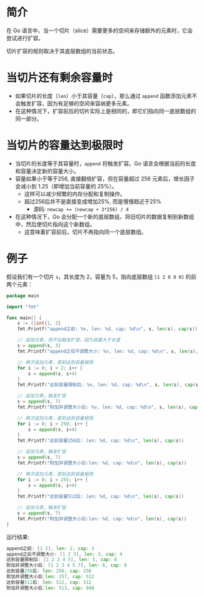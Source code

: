 # 简介

在 Go 语言中，当一个切片（slice）需要更多的空间来存储额外的元素时，它会尝试进行扩容。

切片扩容的规则取决于其底层数组的当前状态。

# 当切片还有剩余容量时

- 如果切片的长度（`len`）小于其容量（`cap`），那么通过 `append` 函数添加元素不会触发扩容，因为有足够的空间来容纳更多元素。
- 在这种情况下，扩容前后的切片实际上是相同的，即它们指向同一底层数组的同一部分。

# 当切片的容量达到极限时

- 当切片的长度等于其容量时，`append` 将触发扩容。Go 语言会根据当前的长度和容量决定新的容量大小。
- 容量如果小于等于256, 直接翻倍扩容，但在容量超过 256 元素后，增长因子会减小到 1.25（即增加当前容量的 25%）。
    - 这样可以减少频繁的内存分配和复制操作。
    - 超过256后并不是直接变成增加25%, 而是慢慢趋近于25%
        - 源码: `newcap += (newcap + 3*256) / 4`
- 在这种情况下，Go 会分配一个新的底层数组，将旧切片的数据复制到新数组中，然后使切片指向这个新数组。
    - 这意味着扩容前后，切片不再指向同一个底层数组。

# 例子

假设我们有一个切片 `s`，其长度为 2，容量为 5，指向底层数组 `[1 2 0 0 0]` 的前两个元素：

```go
package main

import "fmt"

func main() {
	s := []int{1, 2}
	fmt.Printf("append之前: %v, len: %d, cap: %d\n", s, len(s), cap(s))

	// 追加元素，但不会触发扩容，因为容量大于长度
	s = append(s, 3)
	fmt.Printf("append之后不调整大小: %v, len: %d, cap: %d\n", s, len(s), cap(s))

	// 再次追加元素，直到达到容量极限
	for i := 0; i < 2; i++ {
		s = append(s, i+4)
	}
	fmt.Printf("达到容量限制后: %v, len: %d, cap: %d\n", s, len(s), cap(s))

	// 追加元素，触发扩容
	s = append(s, 7)
	fmt.Printf("附加并调整大小后: %v, len: %d, cap: %d\n", s, len(s), cap(s))

	// 再次追加元素，直到达到容量极限
	for i := 0; i < 250; i++ {
		s = append(s, i+4)
	}
	fmt.Printf("达到容量256后: len: %d, cap: %d\n", len(s), cap(s))

	// 追加元素，触发扩容
	s = append(s, 7)
	fmt.Printf("附加并调整大小后:len: %d, cap: %d\n", len(s), cap(s))

	// 再次追加元素，直到达到容量极限
	for i := 0; i < 255; i++ {
		s = append(s, i+4)
	}
	fmt.Printf("达到容量512后: len: %d, cap: %d\n", len(s), cap(s))

	// 追加元素，触发扩容
	s = append(s, 7)
	fmt.Printf("附加并调整大小后:len: %d, cap: %d\n", len(s), cap(s))
}
```

运行结果:

```go
append之前: [1 2], len: 2, cap: 2
append之后不调整大小: [1 2 3], len: 3, cap: 4  
达到容量限制后: [1 2 3 4 5], len: 5, cap: 8    
附加并调整大小后: [1 2 3 4 5 7], len: 6, cap: 8
达到容量256后: len: 256, cap: 256              
附加并调整大小后:len: 257, cap: 512            
达到容量512后: len: 512, cap: 512              
附加并调整大小后:len: 513, cap: 848 
```

